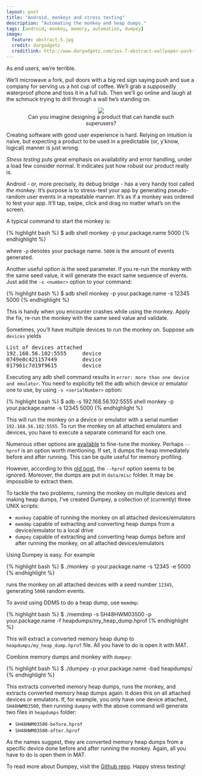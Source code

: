 ```yaml
---
layout: post
title: "Android, monkeys and stress testing"
description: "Automating the monkey and heap dumps."
tags: [android, monkey, memory, automation, dumpey]
image:
  feature: abstract-5.jpg
  credit: dargadgetz
  creditlink: http://www.dargadgetz.com/ios-7-abstract-wallpaper-pack-for-iphone-5-and-ipod-touch-retina/
---
```


As end users, we’re terrible. 

We’ll microwave a fork, pull doors with a big red sign saying push and sue a company for serving us a hot cup of coffee. We’ll grab a supposedly waterproof phone and toss it in a full tub. Then we’ll go online and laugh at the schmuck trying to drill through a wall he’s standing on. 

<center>
  <figure>
    <img src="http://i.imgur.com/X17puIB.gif"/>
    <figcaption>Can you imagine designing a product that can handle such superusers? </figcaption>
  </figure>
</center>

Creating software with good user experience is hard. Relying on intuition is naive, but expecting a product to be used in a predictable (or, y’know, logical) manner is just wrong. 

_Stress testing_ puts great emphasis on availability and error handling, under a load few consider normal. It indicates just how robust our product really is.

Android - or, more precisely, its debug bridge -  has a very handy tool called _the monkey_. It’s purpose is to stress-test your app by generating pseudo-random user events in a repeatable manner. It’s as if a monkey was ordered to test your app. It’ll tap, swipe, click and drag no matter what’s on the screen. 

A typical command to start the monkey is:

{% highlight bash %}
$ adb shell monkey -p your.package.name 5000
{% endhighlight %}

where `-p` denotes your package name. `5000` is the amount of events generated. 

Another useful option is the seed parameter. If you re-run the monkey with the same seed value, it will generate the exact same sequence of events. Just add the `-s <number>` option to your command: 

{% highlight bash %}
$ adb shell monkey -p your.package.name -s 12345 5000
{% endhighlight %}

This is handy when you encounter crashes while using the monkey. Apply the fix, re-run the monkey with the same seed value and validate.

Sometimes, you’ll have multiple devices to run the monkey on. Suppose `adb devices` yields

<pre>
List of devices attached 
192.168.56.102:5555		device
0749e0c421157449		device
017961c7d19f9615		device
</pre>

Executing any adb shell command results in `error: more than one device and emulator`. You need to explicitly tell the adb which device or emulator one to use, by using `-s <serialNumber>` option:

{% highlight bash %}
$ adb -s 192.168.56.102:5555 shell monkey -p your.package.name -s 12345 5000
{% endhighlight %}

This will run the monkey on a device or emulator with a serial number `192.168.56.102:5555`. To run the monkey on all attached emulators and devices, you have to execute a separate command for each one. 

Numerous other options are [available](http://developer.android.com/tools/help/monkey.html) to fine-tune the monkey. Perhaps `--hprof` is an option worth mentioning. If set, it dumps the heap immediately before and after running. This can be quite useful for memory profiling. 

However, according to this [old post](http://stackoverflow.com/a/8433740/905349), the `--hprof` option seems to be ignored. Moreover, the dumps are put in `data/misc` folder. It may be impossible to extract them.

To tackle the two problems, running the monkey on multiple devices and making heap dumps, I've created Dumpey, a collection of (currently) three UNIX scripts:

 - `monkey` capable of running the monkey on all attached devices/emulators
 - `memdmp` capable of extracting and converting heap dumps from a device/emulator to a local drive
 - `dumpey` capable of extracting and converting heap dumps before and after running the monkey, on all attached devices/emulators

Using Dumpey is easy. For example

{% highlight bash %}
$ ./monkey -p your.package.name -s 12345 -e 5000
{% endhighlight %}

runs the monkey on all attached devices with a seed number `12345`, generating `5000` random events. 

To avoid using DDMS to do a heap dump, use `memdmp`:

{% highlight bash %}
$ ./memdmp -s SH48HWM03500 -p your.package.name -f heapdumps/my_heap_dump.hprof
{% endhighlight %}

This will extract a converted memory heap dump to `heapdumps/my_heap_dump.hprof` file. All you have to do is open it with MAT.

Combine memory dumps and monkey with `dumpey`:

{% highlight bash %}
$ ./dumpey -p your.package.name -bad heapdumps/
{% endhighlight %}

This extracts converted memory heap dumps, runs the monkey, and extracts converted memory heap dumps again. It does this on all attached devices or emulators. If, for example, you only have one device attached, `SH48HWM03500`, then running `dumpey` with the above command will generate two files in `heapdumps` folder: 

- `SH48HWM03500-before.hprof`
- `SH48HWM03500-after.hprof`

As the names suggest, they are converted memory heap dumps from a specific device done before and after running the monkey. Again, all you have to do is open them in MAT. 

To read more about Dumpey, visit the [Github repo](https://github.com/tslamic/Dumpey). Happy stress testing!